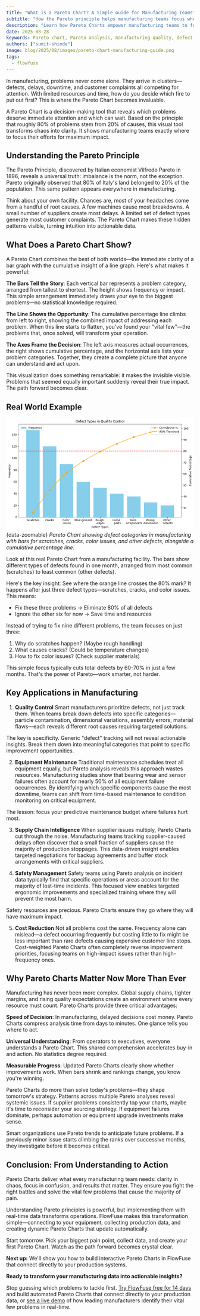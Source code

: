 ```yaml
---
title: "What is a Pareto Chart? A Simple Guide for Manufacturing Teams"
subtitle: "How the Pareto principle helps manufacturing teams focus where it matters most."
description: "Learn how Pareto Charts empower manufacturing teams to focus on the issues that matter most. Learn the Pareto principle, see real-world examples, and understand key applications in quality control, maintenance, supply chain, and safety management."
date: 2025-08-28
keywords: Pareto chart, Pareto analysis, manufacturing quality, defect reduction, quality control tools, root cause analysis, equipment maintenance, supply chain management, manufacturing efficiency
authors: ["sumit-shinde"]
image: blog/2025/08/images/pareto-chart-manufacturing-guide.png
tags:
  - flowfuse
---
```


In manufacturing, problems never come alone. They arrive in clusters—defects, delays, downtime, and customer complaints all competing for attention. With limited resources and time, how do you decide which fire to put out first? This is where the Pareto Chart becomes invaluable.

<!--more-->

A Pareto Chart is a decision-making tool that reveals which problems deserve immediate attention and which can wait. Based on the principle that roughly 80% of problems stem from 20% of causes, this visual tool transforms chaos into clarity. It shows manufacturing teams exactly where to focus their efforts for maximum impact.

## Understanding the Pareto Principle

The Pareto Principle, discovered by Italian economist Vilfredo Pareto in 1896, reveals a universal truth: imbalance is the norm, not the exception. Pareto originally observed that 80% of Italy's land belonged to 20% of the population. This same pattern appears everywhere in manufacturing.

Think about your own facility. Chances are, most of your headaches come from a handful of root causes. A few machines cause most breakdowns. A small number of suppliers create most delays. A limited set of defect types generate most customer complaints. The Pareto Chart makes these hidden patterns visible, turning intuition into actionable data.

## What Does a Pareto Chart Show?

A Pareto Chart combines the best of both worlds—the immediate clarity of a bar graph with the cumulative insight of a line graph. Here's what makes it powerful:

**The Bars Tell the Story**: Each vertical bar represents a problem category, arranged from tallest to shortest. The height shows frequency or impact. This simple arrangement immediately draws your eye to the biggest problems—no statistical knowledge required.

**The Line Shows the Opportunity**: The cumulative percentage line climbs from left to right, showing the combined impact of addressing each problem. When this line starts to flatten, you've found your "vital few"—the problems that, once solved, will transform your operation.

**The Axes Frame the Decision**: The left axis measures actual occurrences, the right shows cumulative percentage, and the horizontal axis lists your problem categories. Together, they create a complete picture that anyone can understand and act upon.

This visualization does something remarkable: it makes the invisible visible. Problems that seemed equally important suddenly reveal their true impact. The path forward becomes clear.

## Real World Example

![Pareto Chart showing defect categories in manufacturing with bars for scratches, cracks, color issues, and other defects, alongside a cumulative percentage line.](./images/pareto-chart.png){data-zoomable}
_Pareto Chart showing defect categories in manufacturing with bars for scratches, cracks, color issues, and other defects, alongside a cumulative percentage line._

Look at this real Pareto Chart from a manufacturing facility. The bars show different types of defects found in one month, arranged from most common (scratches) to least common (other defects).

Here's the key insight: See where the orange line crosses the 80% mark? It happens after just three defect types—scratches, cracks, and color issues. This means:

- Fix these three problems → Eliminate 80% of all defects
- Ignore the other six for now → Save time and resources

Instead of trying to fix nine different problems, the team focuses on just three:
1. Why do scratches happen? (Maybe rough handling)
2. What causes cracks? (Could be temperature changes)  
3. How to fix color issues? (Check supplier materials)

This simple focus typically cuts total defects by 60-70% in just a few months. That's the power of Pareto—work smarter, not harder.

## Key Applications in Manufacturing

1. **Quality Control**
   Smart manufacturers prioritize defects, not just track them. When teams break down defects into specific categories—particle contamination, dimensional variations, assembly errors, material flaws—each reveals different root causes requiring targeted solutions.

The key is specificity. Generic "defect" tracking will not reveal actionable insights. Break them down into meaningful categories that point to specific improvement opportunities.

2. **Equipment Maintenance**
   Traditional maintenance schedules treat all equipment equally, but Pareto analysis reveals this approach wastes resources. Manufacturing studies show that bearing wear and sensor failures often account for nearly 50% of all equipment failure occurrences. By identifying which specific components cause the most downtime, teams can shift from time-based maintenance to condition monitoring on critical equipment.

The lesson: focus your predictive maintenance budget where failures hurt most.

3. **Supply Chain Intelligence**
   When supplier issues multiply, Pareto Charts cut through the noise. Manufacturing teams tracking supplier-caused delays often discover that a small fraction of suppliers cause the majority of production stoppages. This data-driven insight enables targeted negotiations for backup agreements and buffer stock arrangements with critical suppliers.

4. **Safety Management**
   Safety teams using Pareto analysis on incident data typically find that specific operations or areas account for the majority of lost-time incidents. This focused view enables targeted ergonomic improvements and specialized training where they will prevent the most harm.

Safety resources are precious. Pareto Charts ensure they go where they will have maximum impact.

5. **Cost Reduction**
   Not all problems cost the same. Frequency alone can mislead—a defect occurring frequently but costing little to fix might be less important than rare defects causing expensive customer line stops. Cost-weighted Pareto Charts often completely reverse improvement priorities, focusing teams on high-impact issues rather than high-frequency ones.


## Why Pareto Charts Matter Now More Than Ever

Manufacturing has never been more complex. Global supply chains, tighter margins, and rising quality expectations create an environment where every resource must count. Pareto Charts provide three critical advantages:

**Speed of Decision**: In manufacturing, delayed decisions cost money. Pareto Charts compress analysis time from days to minutes. One glance tells you where to act.

**Universal Understanding**: From operators to executives, everyone understands a Pareto Chart. This shared comprehension accelerates buy-in and action. No statistics degree required.

**Measurable Progress**: Updated Pareto Charts clearly show whether improvements work. When bars shrink and rankings change, you know you're winning.

Pareto Charts do more than solve today's problems—they shape tomorrow's strategy. Patterns across multiple Pareto analyses reveal systemic issues. If supplier problems consistently top your charts, maybe it's time to reconsider your sourcing strategy. If equipment failures dominate, perhaps automation or equipment upgrade investments make sense.

Smart organizations use Pareto trends to anticipate future problems. If a previously minor issue starts climbing the ranks over successive months, they investigate before it becomes critical.

## Conclusion: From Understanding to Action

Pareto Charts deliver what every manufacturing team needs: clarity in chaos, focus in confusion, and results that matter. They ensure you fight the right battles and solve the vital few problems that cause the majority of pain.

Understanding Pareto principles is powerful, but implementing them with real-time data transforms operations. FlowFuse makes this transformation simple—connecting to your equipment, collecting production data, and creating dynamic Pareto Charts that update automatically.

Start tomorrow. Pick your biggest pain point, collect data, and create your first Pareto Chart. Watch as the path forward becomes crystal clear.

**Next up:** We'll show you how to build interactive Pareto Charts in FlowFuse that connect directly to your production systems.

**Ready to transform your manufacturing data into actionable insights?** 

Stop guessing which problems to tackle first. [Try FlowFuse free for 14 days](https://app.flowfuse.com/account/create) and build automated Pareto Charts that connect directly to your production data, or [see a live demo](https://flowfuse.com/book-demo/) of how leading manufacturers identify their vital few problems in real-time.
